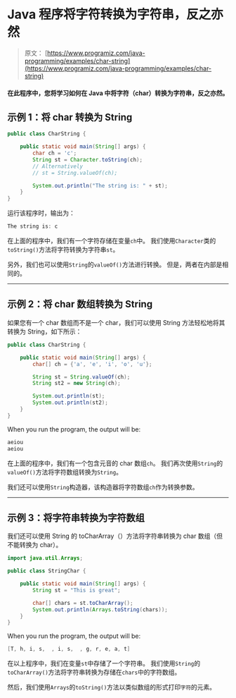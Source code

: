# Java 程序将字符转换为字符串，反之亦然

> 原文： [https://www.programiz.com/java-programming/examples/char-string](https://www.programiz.com/java-programming/examples/char-string)

#### 在此程序中，您将学习如何在 Java 中将字符（char）转换为字符串，反之亦然。

## 示例 1：将 char 转换为 String

```java
public class CharString {

    public static void main(String[] args) {
        char ch = 'c';
        String st = Character.toString(ch);
        // Alternatively
        // st = String.valueOf(ch);

        System.out.println("The string is: " + st);
    }
}
```

运行该程序时，输出为：

```java
The string is: c
```

在上面的程序中，我们有一个字符存储在变量`ch`中。 我们使用`Character`类的`toString()`方法将字符转换为字符串`st`。

另外，我们也可以使用`String`的`valueOf()`方法进行转换。 但是，两者在内部是相同的。

* * *

## 示例 2：将 char 数组转换为 String

如果您有一个 char 数组而不是一个 char，我们可以使用 String 方法轻松地将其转换为 String，如下所示：

```java
public class CharString {

    public static void main(String[] args) {
        char[] ch = {'a', 'e', 'i', 'o', 'u'};

        String st = String.valueOf(ch);
        String st2 = new String(ch);

        System.out.println(st);
        System.out.println(st2);
    }
}
```

When you run the program, the output will be:

```java
aeiou
aeiou
```

在上面的程序中，我们有一个包含元音的 char 数组`ch`。 我们再次使用`String`的`valueOf()`方法将字符数组转换为`String`。

我们还可以使用`String`构造器，该构造器将字符数组`ch`作为转换参数。

* * *

## 示例 3：将字符串转换为字符数组

我们还可以使用 String 的 toCharArray（）方法将字符串转换为 char 数组（但不能转换为 char）。

```java
import java.util.Arrays;

public class StringChar {

    public static void main(String[] args) {
        String st = "This is great";

        char[] chars = st.toCharArray();
        System.out.println(Arrays.toString(chars));
    }
}
```

When you run the program, the output will be:

```java
[T, h, i, s,  , i, s,  , g, r, e, a, t]
```

在以上程序中，我们在变量`st`中存储了一个字符串。 我们使用`String`的`toCharArray()`方法将字符串转换为存储在`chars`中的字符数组。

然后，我们使用`Arrays`的`toString()`方法以类似数组的形式打印`字符`的元素。